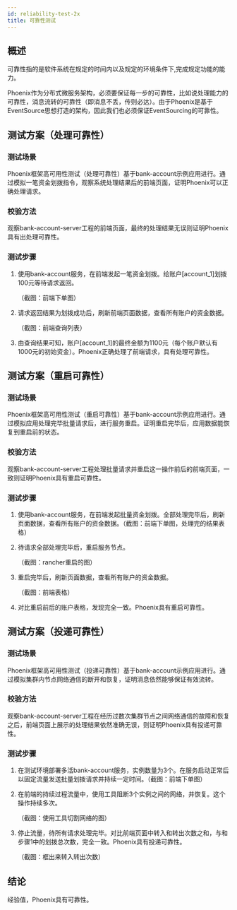 ```yaml
---
id: reliability-test-2x
title: 可靠性测试
---
```


## 概述

可靠性指的是软件系统在规定的时间内以及规定的环境条件下,完成规定功能的能力。

Phoenix作为分布式微服务架构，必须要保证每一步的可靠性，比如说处理能力的可靠性，消息流转的可靠性（即消息不丢，传则必达）。由于Phoenix是基于EventSource思想打造的架构，因此我们也必须保证EventSourcing的可靠性。

## 测试方案（处理可靠性）

### 测试场景

Phoenix框架高可用性测试（处理可靠性）基于bank-account示例应用进行。通过模拟一笔资金划拨指令，观察系统处理结果后的前端页面，证明Phoenix可以正确处理请求。

### 校验方法

观察bank-account-server工程的前端页面，最终的处理结果无误则证明Phoenix具有出处理可靠性。

### 测试步骤

1. 使用bank-account服务，在前端发起一笔资金划拨。给账户[account_1]划拨100元等待请求返回。

   （截图：前端下单图）

2. 请求返回结果为划拨成功后，刷新前端页面数据，查看所有账户的资金数据。

   （截图：前端查询列表）

3. 由查询结果可知，账户[account_1]的最终金额为1100元（每个账户默认有1000元的初始资金）。Phoenix正确处理了前端请求，具有处理可靠性。

## 测试方案（重启可靠性）

### 测试场景

Phoenix框架高可用性测试（重启可靠性）基于bank-account示例应用进行。通过模拟应用处理完毕批量请求后，进行服务重启。证明重启完毕后，应用数据能恢复到重启前的状态。

### 校验方法

观察bank-account-server工程处理批量请求并重启这一操作前后的前端页面，一致则证明Phoenix具有重启可靠性。

### 测试步骤

1. 使用bank-account服务，在前端发起批量资金划拨。全部处理完毕后，刷新页面数据，查看所有账户的资金数据。（截图：前端下单图，处理完的结果表格）

2. 待请求全部处理完毕后，重启服务节点。

   （截图：rancher重启的图）

3. 重启完毕后，刷新页面数据，查看所有账户的资金数据。

   （截图：前端表格）

4. 对比重启前后的账户表格，发现完全一致。Phoenix具有重启可靠性。

## 测试方案（投递可靠性）

### 测试场景

Phoenix框架高可用性测试（投递可靠性）基于bank-account示例应用进行。通过模拟集群内节点网络通信的断开和恢复，证明消息依然能够保证有效流转。

### 校验方法

观察bank-account-server工程在经历过数次集群节点之间网络通信的故障和恢复之后，前端页面上展示的处理结果依然准确无误，则证明Phoenix具有投递可靠性。

### 测试步骤

1. 在测试环境部署多活bank-account服务，实例数量为3个。在服务启动正常后以固定流量发送批量划拨请求并持续一定时间。（截图：前端下单图）

2. 在前端的持续过程流量中，使用工具阻断3个实例之间的网络，并恢复。这个操作持续多次。

   （截图：使用工具切割网络的图）

3. 停止流量，待所有请求处理完毕。对比前端页面中转入和转出次数之和，与和步骤1中的划拨总次数，完全一致。Phoenix具有投递可靠性。

   （截图：框出来转入转出次数）

## 结论

经验值，Phoenix具有可靠性。